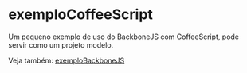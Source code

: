 exemploCoffeeScript
=================

Um pequeno exemplo de uso do BackboneJS com CoffeeScript, pode servir como um projeto modelo.

Veja também: <a href="http://github.com/carlosmenezes/exemploBackboneJS" target="blank">exemploBackboneJS</a>
